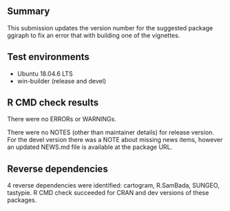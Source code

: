 ## Summary

This submission updates the version number for the suggested package ggiraph
to fix an error that with building one of the vignettes.

## Test environments

  * Ubuntu 18.04.6 LTS
  * win-builder (release and devel)

## R CMD check results

There were no ERRORs or WARNINGs.

There were no NOTES (other than maintainer details) for release version. For
the devel version there was a NOTE about missing news items, however an updated
NEWS.md file is available at the package URL.

## Reverse dependencies

4 reverse dependencies were identified: cartogram, R.SamBada, SUNGEO, tastypie. 
R CMD check succeeded for CRAN and dev versions of these packages.
